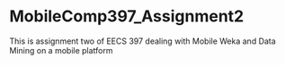 # MobileComp397_Assignment2
This is assignment two of EECS 397 dealing with Mobile Weka and Data Mining on a mobile platform
